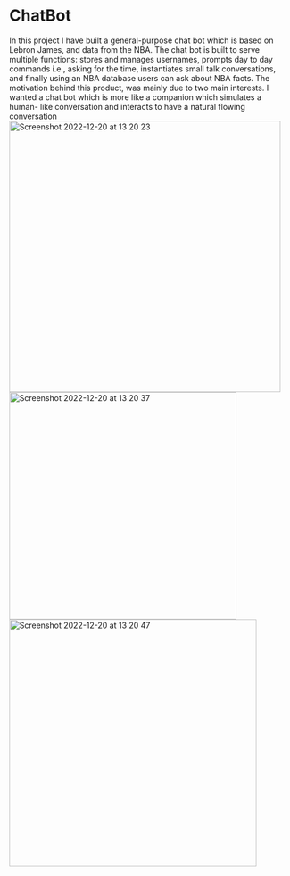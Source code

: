 # ChatBot

In this project I have built a general-purpose chat bot which is based on Lebron James, and data from the NBA. The chat bot is built to serve multiple functions: stores and manages usernames, prompts day to day commands i.e., asking for the time, instantiates small talk conversations, and finally using an NBA database users can ask about NBA facts. The motivation behind this product, was mainly due to two main interests. I wanted a chat bot which is more like a companion which simulates a human- like conversation and interacts to have a natural flowing conversation
<img width="486" alt="Screenshot 2022-12-20 at 13 20 23" src="https://user-images.githubusercontent.com/4998533/208676787-4b150175-24ae-4677-866b-a120487b4661.png">
<img width="407" alt="Screenshot 2022-12-20 at 13 20 37" src="https://user-images.githubusercontent.com/4998533/208676814-f3774a16-367a-4c04-afc0-7f3557c17e9d.png">
<img width="443" alt="Screenshot 2022-12-20 at 13 20 47" src="https://user-images.githubusercontent.com/4998533/208676851-b595f84b-4242-40a5-a151-16f2c22aec3f.png">
